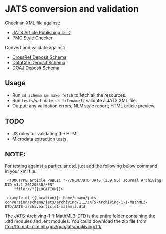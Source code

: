 # JATS conversion and validation

Check an XML file against:
 * [JATS Article Publishing DTD](http://jats.nlm.nih.gov/publishing/tag-library/1.1d1/)
 * [PMC Style Checker](http://www.ncbi.nlm.nih.gov/pmc/tools/stylechecker/)

Convert and validate against:
 * [CrossRef Deposit Schema](http://help.crossref.org/#deposit_schema)
 * [DataCite Deposit Schema](http://schema.datacite.org/)
 * [DOAJ Deposit Schema](http://www.doaj.org/doaj?func=loadTempl&templ=uploadInfo)

## Usage

* Run ```cd schema && make fetch``` to fetch all the resources.
* Run ```tests/validate.sh filename``` to validate a JATS XML file.
* Output: any validation errors; NLM style report; HTML article preview.

## TODO

* JS rules for validating the HTML
* Microdata extraction tests


## NOTE:
For testing against a particular dtd, just add the following below <?xml version="1.0"?> command in your xml file.

```shell
 <!DOCTYPE article PUBLIC "-//NLM//DTD JATS (Z39.96) Journal Archiving DTD v1.1 20120330//EN"
    "file://"{{LOCATION}}>

 example of {{Location}}: home/shanu/jats-conversion/schema/jats/archiving/1.1/JATS-Archiving-1-1-MathML3-DTD/JATS-archivearticle1-mathml3.dtd

```

The JATS-Archiving-1-1-MathML3-DTD is the entire folder containing the .dtd modules and .ent modules. You could download the zip file from ftp://ftp.ncbi.nlm.nih.gov/pub/jats/archiving/1.1/